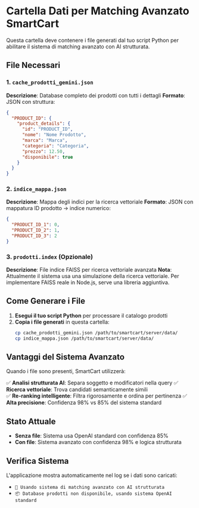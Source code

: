 # Cartella Dati per Matching Avanzato SmartCart

Questa cartella deve contenere i file generati dal tuo script Python per abilitare il sistema di matching avanzato con AI strutturata.

## File Necessari

### 1. `cache_prodotti_gemini.json`
**Descrizione**: Database completo dei prodotti con tutti i dettagli
**Formato**: JSON con struttura:
```json
{
  "PRODUCT_ID": {
    "product_details": {
      "id": "PRODUCT_ID",
      "nome": "Nome Prodotto",
      "marca": "Marca",
      "categoria": "Categoria",
      "prezzo": 12.50,
      "disponibile": true
    }
  }
}
```

### 2. `indice_mappa.json`
**Descrizione**: Mappa degli indici per la ricerca vettoriale
**Formato**: JSON con mappatura ID prodotto -> indice numerico:
```json
{
  "PRODUCT_ID_1": 0,
  "PRODUCT_ID_2": 1,
  "PRODUCT_ID_3": 2
}
```

### 3. `prodotti.index` (Opzionale)
**Descrizione**: File indice FAISS per ricerca vettoriale avanzata
**Nota**: Attualmente il sistema usa una simulazione della ricerca vettoriale. Per implementare FAISS reale in Node.js, serve una libreria aggiuntiva.

## Come Generare i File

1. **Esegui il tuo script Python** per processare il catalogo prodotti
2. **Copia i file generati** in questa cartella:
   ```bash
   cp cache_prodotti_gemini.json /path/to/smartcart/server/data/
   cp indice_mappa.json /path/to/smartcart/server/data/
   ```

## Vantaggi del Sistema Avanzato

Quando i file sono presenti, SmartCart utilizzerà:

✅ **Analisi strutturata AI**: Separa soggetto e modificatori nella query
✅ **Ricerca vettoriale**: Trova candidati semanticamente simili  
✅ **Re-ranking intelligente**: Filtra rigorosamente e ordina per pertinenza
✅ **Alta precisione**: Confidenza 98% vs 85% del sistema standard

## Stato Attuale

- **Senza file**: Sistema usa OpenAI standard con confidenza 85%
- **Con file**: Sistema avanzato con confidenza 98% e logica strutturata

## Verifica Sistema

L'applicazione mostra automaticamente nel log se i dati sono caricati:
- `🚀 Usando sistema di matching avanzato con AI strutturata`
- `📦 Database prodotti non disponibile, usando sistema OpenAI standard`